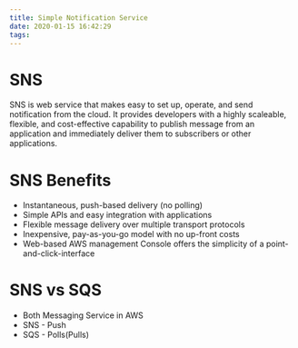```yaml
---
title: Simple Notification Service
date: 2020-01-15 16:42:29
tags:
---
```



# SNS

SNS is web service that makes easy to set up, operate, and send notification from the cloud.
It provides developers with a highly scaleable, flexible, and cost-effective capability to publish message from an application and immediately deliver them to subscribers or other applications.

# SNS Benefits
 - Instantaneous, push-based delivery (no polling)
 - Simple APIs and easy integration with applications
 - Flexible message delivery over multiple transport protocols
 - Inexpensive, pay-as-you-go model with no up-front costs
 - Web-based AWS management Console offers the simplicity of a point-and-click-interface

# SNS vs SQS
 - Both Messaging Service in AWS
 - SNS - Push
 - SQS - Polls(Pulls)
 